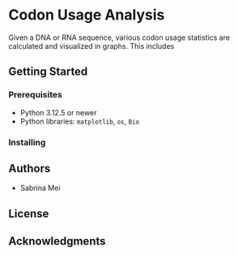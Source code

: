 # Codon Usage Analysis

Given a DNA or RNA sequence, various codon usage statistics are calculated and visualized in graphs. This includes 

## Getting Started

### Prerequisites
- Python 3.12.5 or newer
- Python libraries: `matplotlib`, `os`, `Bio`

### Installing



## Authors

  - Sabrina Mei

## License



## Acknowledgments

